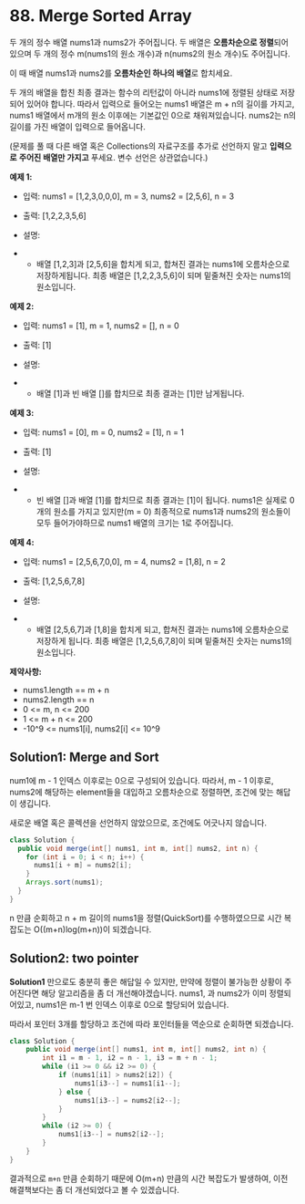 # 88. Merge Sorted Array

두 개의 정수 배열 nums1과 nums2가 주어집니다. 두 배열은 **오름차순으로 정렬**되어 있으며 두 개의 정수 m(nums1의 원소 개수)과 n(nums2의 원소 개수)도 주어집니다.

이 때 배열 nums1과 nums2를 **오름차순인 하나의 배열**로 합치세요.

두 개의 배열을 합친 최종 결과는 함수의 리턴값이 아니라 nums1에 정렬된 상태로 저장되어 있어야 합니다. 따라서 입력으로 들어오는 nums1 배열은 m + n의 길이를 가지고, nums1 배열에서 m개의 원소 이후에는 기본값인 0으로 채워져있습니다. nums2는 n의 길이를 가진 배열이 입력으로 들어옵니다.

(문제를 풀 때 다른 배열 혹은 Collections의 자료구조를 추가로 선언하지 말고 **입력으로** **주어진 배열만 가지고** 푸세요. 변수 선언은 상관없습니다.)

**예제 1:**

- 입력: nums1 = [1,2,3,0,0,0], m = 3, nums2 = [2,5,6], n = 3

- 출력: [1,2,2,3,5,6]

- 설명:

- - 배열 [1,2,3]과 [2,5,6]을 합치게 되고, 합쳐진 결과는 nums1에 오름차순으로 저장하게됩니다. 최종 배열은 [1,2,2,3,5,6]이 되며 밑줄쳐진 숫자는 nums1의 원소입니다.

**예제 2:**

- 입력: nums1 = [1], m = 1, nums2 = [], n = 0

- 출력: [1]

- 설명:

- - 배열 [1]과 빈 배열 []를 합치므로 최종 결과는 [1]만 남게됩니다.

**예제 3:**

- 입력: nums1 = [0], m = 0, nums2 = [1], n = 1

- 출력: [1]

- 설명:

- - 빈 배열 []과 배열 [1]를 합치므로 최종 결과는 [1]이 됩니다. nums1은 실제로 0개의 원소를 가지고 있지만(m = 0) 최종적으로 nums1과 nums2의 원소들이 모두 들어가야하므로 nums1 배열의 크기는 1로 주어집니다.

**예제 4:**

- 입력: nums1 = [2,5,6,7,0,0], m = 4, nums2 = [1,8], n = 2

- 출력: [1,2,5,6,7,8]

- 설명:

- - 배열 [2,5,6,7]과 [1,8]을 합치게 되고, 합쳐진 결과는 nums1에 오름차순으로 저장하게 됩니다. 최종 배열은 [1,2,5,6,7,8]이 되며 밑줄쳐진 숫자는 nums1의 원소입니다.

**제약사항:**

- nums1.length == m + n
- nums2.length == n
- 0 <= m, n <= 200
- 1 <= m + n <= 200
- -10^9 <= nums1[i], nums2[i] <= 10^9

## Solution1: Merge and Sort

num1에 m - 1 인덱스 이후로는 0으로 구성되어 있습니다. 따라서, m - 1 이후로, nums2에 해당하는 element들을 대입하고 오름차순으로 정렬하면, 조건에 맞는 해답이 생깁니다.

새로운 배열 혹은 콜렉션을 선언하지 않았으므로, 조건에도 어긋나지 않습니다.

```java
class Solution {
  public void merge(int[] nums1, int m, int[] nums2, int n) {
    for (int i = 0; i < n; i++) {
      nums1[i + m] = nums2[i];
    }
    Arrays.sort(nums1);
  }
}
```

n 만큼 순회하고 n + m 길이의 nums1을 정렬(QuickSort)를 수행하였으므로 시간 복잡도는 O((m+n)log(m+n))이 되겠습니다.

## Solution2: two pointer

**Solution1** 만으로도 충분히 좋은 해답일 수 있지만, 만약에 정렬이 불가능한 상황이 주어진다면 해당 알고리즘을 좀 더 개선해야겠습니다. nums1, 과 nums2가 이미 정렬되어있고, nums1은 m-1 번 인덱스 이후로 0으로 할당되어 있습니다.

따라서 포인터 3개를 할당하고 조건에 따라 포인터들을 역순으로 순회하면 되겠습니다.

```java
class Solution {
    public void merge(int[] nums1, int m, int[] nums2, int n) {
        int i1 = m - 1, i2 = n - 1, i3 = m + n - 1;
        while (i1 >= 0 && i2 >= 0) {
            if (nums1[i1] > nums2[i2]) {
                nums1[i3--] = nums1[i1--];
            } else {
                nums1[i3--] = nums2[i2--];
            }
        }
        while (i2 >= 0) {
            nums1[i3--] = nums2[i2--];
        }
    }
}
```

결과적으로 `m+n` 만큼 순회하기 때문에 O(m+n) 만큼의 시간 복잡도가 발생하여, 이전 해결책보다는 좀 더 개선되었다고 볼 수 있겠습니다.